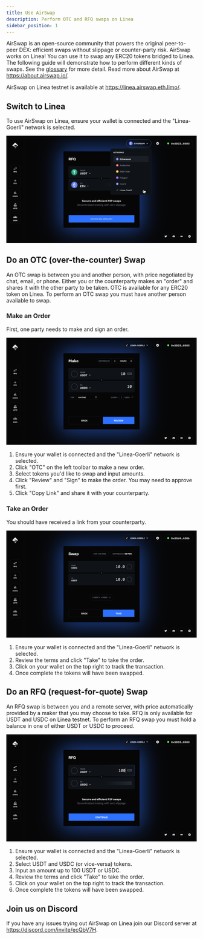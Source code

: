 ```yaml
---
title: Use AirSwap
description: Perform OTC and RFQ swaps on Linea
sidebar_position: 1
---
```


AirSwap is an open-source community that powers the original peer-to-peer DEX: efficient swaps without slippage or counter-party risk. AirSwap works on Linea! You can use it to swap any ERC20 tokens bridged to Linea. The following guide will demonstrate how to perform different kinds of swaps. See the [glossary](https://about.airswap.io/technology/glossary#peer-to-peer-p2p-swaps) for more detail. Read more about AirSwap at https://about.airswap.io/.

AirSwap on Linea testnet is available at https://linea.airswap.eth.limo/.

## Switch to Linea

To use AirSwap on Linea, ensure your wallet is connected and the "Linea-Goerli" network is selected.

![Chain](../../assets/airswap/airswap-chain.png)

## Do an OTC (over-the-counter) Swap
An OTC swap is between you and another person, with price negotiated by chat, email, or phone. Either you or the counterparty makes an "order" and shares it with the other party to be taken. OTC is available for any ERC20 token on Linea. To perform an OTC swap you must have another person available to swap.

### Make an Order
First, one party needs to make and sign an order.

![Make](../../assets/airswap/airswap-make.png)

1. Ensure your wallet is connected and the "Linea-Goerli" network is selected.
2. Click "OTC" on the left toolbar to make a new order.
3. Select tokens you'd like to swap and input amounts.
4. Click "Review" and "Sign" to make the order. You may need to approve first.
5. Click "Copy Link" and share it with your counterparty.

### Take an Order
You should have received a link from your counterparty.

![Take](../../assets/airswap/airswap-take.png)

1. Ensure your wallet is connected and the "Linea-Goerli" network is selected.
2. Review the terms and click "Take" to take the order.
3. Click on your wallet on the top right to track the transaction.
4. Once complete the tokens will have been swapped.

## Do an RFQ (request-for-quote) Swap
An RFQ swap is between you and a remote server, with price automatically provided by a maker that you may choose to take. RFQ is only available for USDT and USDC on Linea testnet. To perform an RFQ swap you must hold a balance in one of either USDT or USDC to proceed.

![RFQ](../../assets/airswap/airswap-rfq.png)

1. Ensure your wallet is connected and the "Linea-Goerli" network is selected.
2. Select USDT and USDC (or vice-versa) tokens.
3. Input an amount up to 100 USDT or USDC.
4. Review the terms and click "Take" to take the order.
5. Click on your wallet on the top right to track the transaction.
6. Once complete the tokens will have been swapped.

## Join us on Discord
If you have any issues trying out AirSwap on Linea join our Discord server at https://discord.com/invite/ecQbV7H.